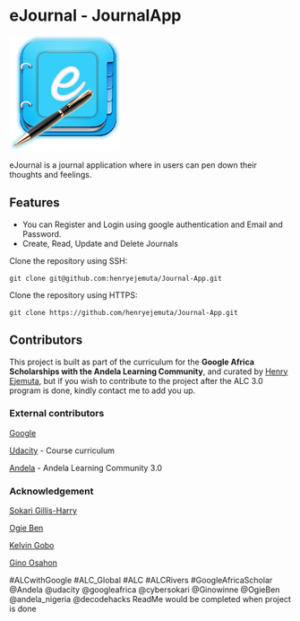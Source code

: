 # eJournal - JournalApp 

<img src="https://github.com/henryejemuta/Journal-App/blob/master/app/src/main/assets/ejournal.png" alt="eJournal App Logo"/>

eJournal is a journal application where in users can pen down their thoughts and feelings.



## Features

* You can Register and Login using google authentication and Email and Password.
* Create, Read, Update and Delete Journals

Clone the repository using SSH:

```
git clone git@github.com:henryejemuta/Journal-App.git
```


Clone the repository using HTTPS:

```
git clone https://github.com/henryejemuta/Journal-App.git
```

## Contributors

This project is built as part of the curriculum for the **Google Africa Scholarships with the Andela Learning Community**, and curated by [Henry Ejemuta](https://henryejemuta.github.io), but if you wish to contribute to the project after the ALC 3.0 program is done, kindly contact me to add you up.

### External contributors

[Google](https://twitter.com/googleafrica)

[Udacity](https://twitter.com/udacity) - Course curriculum

[Andela](https://twitter.com/Andela) - Andela Learning Community 3.0 


### Acknowledgement

[Sokari Gillis-Harry](https://twitter.com/cybersokari)

[Ogie Ben](https://twitter.com/OgieBen)

[Kelvin Gobo](https://twitter.com/decodehacks)

[Gino Osahon](https://twitter.com/cybersokari)

#ALCwithGoogle #ALC_Global #ALC #ALCRivers #GoogleAfricaScholar @Andela @udacity @googleafrica @cybersokari @Ginowinne @OgieBen @andela_nigeria @decodehacks
ReadMe would be completed when project is done
